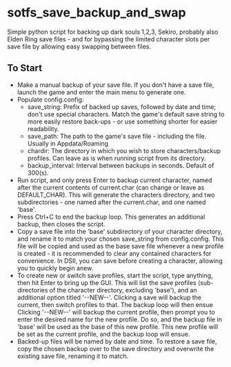 # sotfs_save_backup_and_swap
Simple python script for backing up dark souls 1,2,3, Sekiro, probably also Elden Ring save files - and for bypassing the limited character slots per save file by allowing easy swapping between files.

## To Start
* Make a manual backup of your save file. If you don't have a save file, launch the game and enter the main menu to generate one.
* Populate config.config:
	- save_string: Prefix of backed up saves, followed by date and time; don't use special characters. Match the game's default save string to more easily restore back-ups - or use something shorter for easier readability.
	- save_path: The path to the game's save file - including the file. Usually in Appdata/Roaming
	- chardir: The directory in which you wish to store characters/backup profiles. Can leave as is when running script from its directory.
	- backup_interval: Interval between backups in seconds. Default of 300(s).
* Run script, and only press Enter to backup current character, named after the current contents of current.char (can change or leave as DEFAULT_CHAR). This will generate the characters directory, and two subdirectories - one named after the current.char, and one named 'base'.
* Press Ctrl+C to end the backup loop. This generates an additional backup, then closes the script.
* Copy a save file into the 'base' subdirectory of your character directory, and rename it to match your chosen save_string from config.config. This file will be copied and used as the base save file whenever a new profile is created - it is recommended to clear any contained characters for convenience. In DSII, you can save before creating a character, allowing you to quickly begin anew.
* To create new or switch save profiles, start the script, type anything, then hit Enter to bring up the GUI. This will list the save profiles (sub-directories of the character directory, excluding 'base'), and an additional option titled '--NEW--'. Clicking a save will backup the current, then switch profiles to that. The backup loop will then ensue Clicking '--NEW--' will backup the current profile, then prompt you to enter the desired name for the new profile. Do so, and the backup file in 'base' will be used as the base of this new profile. This new profile will be set as the current profile, and the backup loop will ensue.
* Backed-up files will be named by date and time. To restore a save file, copy the chosen backup over to the save directory and overwrite the existing save file, renaming it to match.